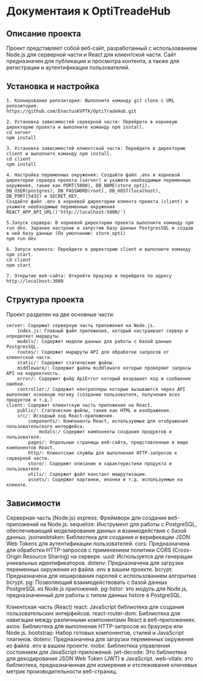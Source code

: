 # Документаия к OptiTreadeHub

## Описание проекта

Проект представляет собой веб-сайт, разработанный с использованием Node.js для серверной части и React для клиентской части. Сайт предназначен для публикации и просмотра контента, а также для регистрации и аутентификации пользователей.

## Установка и настройка

    1. Клонирование репозитория: Выполните команду git clone с URL репозитория.
    https://github.com/EnactusKVPTK/OptiTradeHub.git

    2. Установка зависимостей серверной части: Перейдите в корневую директорию проекта и выполните команду npm install.
    cd server
    npm install

    3. Установка зависимостей клиентской части: Перейдите в директорию client и выполните команду npm install.
    cd client
    npm install

    4. Настройка переменных окружения: Создайте файл .env в корневой директории сервера проекта (server) и укажите необходимые переменные окружения, такие как PORT(5000), DB_NAME(store_opti), DB_USER(postgres), DB_PASSWORD(root), DB_HOST(localhost), DB_PORT(5432) и SECRET_KEY.
    Создайте файл .env в корневой директории клиента проекта (client) и укажите необходимые переменные окружения REACT_APP_API_URL()'http://localhost:5000/')

    5.Запуск сервера: В корневой директории проекта выполните команду npm run dev. Заранее настроив и запустив базу данных PostgresSQL и создав в ней базу данных (По умолчанию: store_opti)
    npm run dev

    6. Запуск клиента: Перейдите в директорию client и выполните команду npm start.
    cd client
    npm start

    7. Открытие веб-сайта: Откройте браузер и перейдите по адресу http://localhost:3000

## Структура проекта

Проект разделен на две основные части:

    server: Содержит серверную часть приложения на Node.js.
        index.js: Главный файл приложения, который настраивает сервер и определяет маршруты.
        models/: Содержит модели данных для работы с базой данных PostgresSQL.
        routes/: Содержит маршруты API для обработки запросов от клиентской части.
        static/: Содержит статические файлы.
        middleware/: Содержит файлы middleware которые проверяют запросы API на корректность.
        error/: Содержит файд ApiError который возрашает код и сообшение ошибки.
        controller:/ Содержит контроллеры которые вызываются через API выполняют основную логику (создание пользователя, получения всех продуктов и т.д.)
    client: Содержит клиентскую часть приложения на React.
        public/: Статические файлы, такие как HTML и изображения.
        src/: Исходный код React-приложения.
            components/: Компоненты React, используемые для отображения пользовательского интерфейса.
                modals:/ Содержит компоненты создания продуктов и пользователя.
            pages/: Отдельные страницы веб-сайта, представленные в виде компонентов React.
            http/: Клиентские службы для выполнения HTTP-запросов к серверной части.
            store/: Содерижт описание и характеристики продукта и пользователя.
            utils/: Содержит файл констант машрутизации.
            assets/: Содержит картинки, иконки и т.д. используемые на клиенте.

## Зависимости

Серверная часть (Node.js)
    express: Фреймворк для создания веб-приложений на Node.js.
    sequelize: Инструмент для работы с PostgreSQL, обеспечивающий моделирование данных и взаимодействие с базой данных.
    jsonwebtoken: Библиотека для создания и верификации JSON Web Tokens для аутентификации пользователей.
    cors: Предназначена для обработки HTTP-запросов с применением политики CORS (Cross-Origin Resource Sharing) на сервере.
    uuid: Используется для генерации уникальных идентификаторов.
    dotenv: Предназначена для загрузки переменных окружения из файла .env в вашем проекте.
    bcrypt: Предназначена для хеширования паролей с использованием алгоритма bcrypt.
    pg: Позволяющий взаимодействовать с базой данных PostgreSQL из Node.js приложений.
    pg-hstor: это модуль для Node.js, предназначенный для работы с типом данных hstore в PostgreSQL.

Клиентская часть (React)
    react: JavaScript библиотека для создания пользовательских интерфейсов.
    react-router-dom: Библиотека для навигации между различными компонентами React в веб-приложениях.
    axios: Библиотека для выполнения HTTP-запросов из браузера или Node.js.
    bootstrap: Набор готовых компонентов, стилей и JavaScript плагинов.
    dotenv: Предназначена для загрузки переменных окружения из файла .env в вашем проекте.
    mobx: Библиотека управления состоянием для JavaScript-приложений.
    jwt-decode: Это библиотека для декодирования JSON Web Token (JWT) в JavaScript.
    web-vitals: это библиотека, предназначенная для измерения и отслеживания ключевых метрик производительности веб-страниц.
